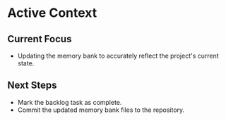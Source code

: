 # Active Context

## Current Focus

- Updating the memory bank to accurately reflect the project's current state.

## Next Steps

- Mark the backlog task as complete.
- Commit the updated memory bank files to the repository.
